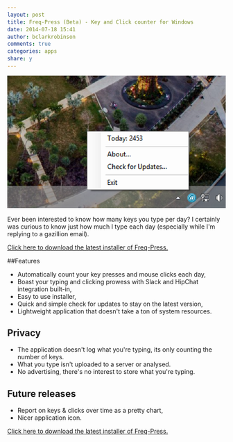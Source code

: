 ```yaml
---
layout: post
title: Freq-Press (Beta) - Key and Click counter for Windows
date: 2014-07-18 15:41
author: bclarkrobinson
comments: true
categories: apps
share: y
---
```

<a href="/images/2014/06/Screen-Shot-2014-06-03-at-6.55.33-pm.png"><img src="/images/2014/06/Screen-Shot-2014-06-03-at-6.55.33-pm.png" alt="Screen Shot 2014-06-03 at 6.55.33 pm"/></a>

Ever been interested to know how many keys you type per day? I certainly was curious to know just how much I type each day (especially while I'm replying to a gazillion email).

<a href="/apps/freq-press/Install FreqPress.zip">Click here to download the latest installer of Freq-Press.</a>

##Features

* Automatically count your key presses and mouse clicks each day,
* Boast your typing and clicking prowess with Slack and HipChat integration built-in,
* Easy to use installer,
* Quick and simple check for updates to stay on the latest version,
* Lightweight application that doesn't take a ton of system resources.

<!--more-->

## Privacy

* The application doesn't log what you're typing, its only counting the number of keys.
* What you type isn't uploaded to a server or analysed.
* No advertising, there's no interest to store what you're typing.

## Future releases

* Report on keys & clicks over time as a pretty chart,
* Nicer application icon.

<a href="http://benclarkrobinson.net/apps/freq-press/Install FreqPress.zip">Click here to download the latest installer of Freq-Press.</a>
